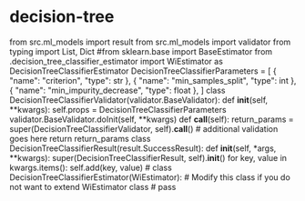 # decision-tree
from src.ml_models import result from src.ml_models import validator from typing import List, Dict #from sklearn.base import BaseEstimator  from .decision_tree_classifier_estimator import WiEstimator as DecisionTreeClassifierEstimator  DecisionTreeClassifierParameters = [     {         "name": "criterion",         "type": str     },     {         "name": "min_samples_split",         "type": int     },     {         "name": "min_impurity_decrease",         "type": float     }, ]  class DecisionTreeClassifierValidator(validator.BaseValidator):     def __init__(self, **kwargs):         self.props = DecisionTreeClassifierParameters         validator.BaseValidator.doInit(self, **kwargs)      def __call__(self):         return_params = super(DecisionTreeClassifierValidator, self).__call__()         # additional validation goes here         return return_params  class DecisionTreeClassifierResult(result.SuccessResult):     def __init__(self, *args, **kwargs):         super(DecisionTreeClassifierResult, self).__init__()         for key, value in kwargs.items():             self.add(key, value)  # class DecisionTreeClassifierEstimator(WiEstimator):   # Modify this class if you do not want to extend WiEstimator class   # pass
